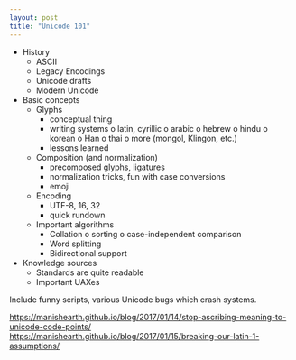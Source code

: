 ```yaml
---
layout: post
title: "Unicode 101"
---
```


- History
  * ASCII
  * Legacy Encodings
  * Unicode drafts
  * Modern Unicode
- Basic concepts
  * Glyphs
    + conceptual thing
    + writing systems
      o latin, cyrillic
      o arabic
      o hebrew
      o hindu
      o korean
      o Han
      o thai
      o more (mongol, Klingon, etc.)
    + lessons learned
  * Composition (and normalization)
    + precomposed glyphs, ligatures
    + normalization tricks, fun with case conversions
    + emoji
  * Encoding
    + UTF-8, 16, 32
    + quick rundown
  * Important algorithms
    + Collation
      o sorting
      o case-independent comparison
    + Word splitting
    + Bidirectional support
- Knowledge sources
  * Standards are quite readable
  * Important UAXes

Include funny scripts, various Unicode bugs which crash systems.

https://manishearth.github.io/blog/2017/01/14/stop-ascribing-meaning-to-unicode-code-points/
https://manishearth.github.io/blog/2017/01/15/breaking-our-latin-1-assumptions/